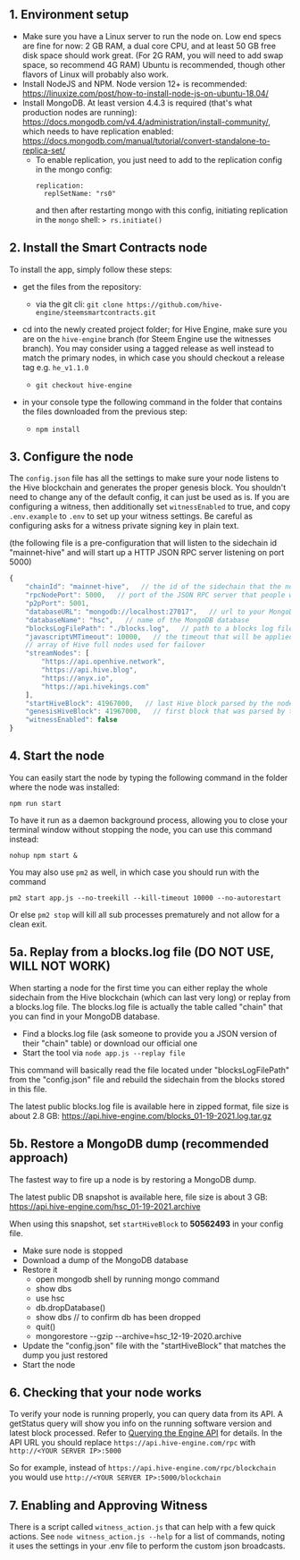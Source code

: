 ## 1. Environment setup
- Make sure you have a Linux server to run the node on. Low end specs are fine for now: 2 GB RAM, a dual core CPU, and at least 50 GB free disk space should work great. (For 2G RAM, you will need to add swap space, so recommend 4G RAM) Ubuntu is recommended, though other flavors of Linux will probably also work.
- Install NodeJS and NPM. Node version 12+ is recommended: https://linuxize.com/post/how-to-install-node-js-on-ubuntu-18.04/
- Install MongoDB. At least version 4.4.3 is required (that's what production nodes are running): https://docs.mongodb.com/v4.4/administration/install-community/, which needs to have replication enabled: https://docs.mongodb.com/manual/tutorial/convert-standalone-to-replica-set/
  - To enable replication, you just need to add to the replication config in the mongo config:
    ```
    replication:
      replSetName: "rs0"
    ```
    and then after restarting mongo with this config, initiating replication in the `mongo` shell:
    `> rs.initiate()`

## 2. Install the Smart Contracts node
To install the app, simply follow these steps:
- get the files from the repository: 
	- via the git cli: ```git clone https://github.com/hive-engine/steemsmartcontracts.git```

- cd into the newly created project folder; for Hive Engine, make sure you are on the ```hive-engine``` branch (for Steem Engine use the witnesses branch). You may consider using a tagged release as well instead to match the primary nodes, in which case you should checkout a release tag e.g. `he_v1.1.0`
	- ```git checkout hive-engine```

- in your console type the following command in the folder that contains the files downloaded from the previous step:
	- ```npm install```

## 3. Configure the node
The ```config.json``` file has all the settings to make sure your node listens to the Hive blockchain and generates the proper genesis block. You shouldn't need to change any of the default config, it can just be used as is. If you are configuring a witness, then additionally set `witnessEnabled` to true, and copy `.env.example` to `.env` to set up your witness settings. Be careful as configuring asks for a witness private signing key in plain text.

(the following file is a pre-configuration that will listen to the sidechain id "mainnet-hive" and will start up a HTTP JSON RPC server listening on port 5000)

```js
{
    "chainId": "mainnet-hive",   // the id of the sidechain that the node will listen to
    "rpcNodePort": 5000,   // port of the JSON RPC server that people will use to retrieve data from your node
    "p2pPort": 5001,
    "databaseURL": "mongodb://localhost:27017",   // url to your MongoDB server
    "databaseName": "hsc",   // name of the MongoDB database
    "blocksLogFilePath": "./blocks.log",   // path to a blocks log file (used with the replay function)
    "javascriptVMTimeout": 10000,   // the timeout that will be applied to the JavaScript virtual machine, needs to be the same on all the nodes of the sidechain
    // array of Hive full nodes used for failover
    "streamNodes": [
        "https://api.openhive.network",
        "https://api.hive.blog",
        "https://anyx.io",
        "https://api.hivekings.com"
    ],
    "startHiveBlock": 41967000,   // last Hive block parsed by the node
    "genesisHiveBlock": 41967000,   // first block that was parsed by the sidechain, needs to be the same on all nodes listening to the sidechain id previously defined
    "witnessEnabled": false
}
```

## 4. Start the node
You can easily start the node by typing the following command in the folder where the node was installed:

```npm run start```

To have it run as a daemon background process, allowing you to close your terminal window without stopping the node, you can use this command instead:

```nohup npm start &```

You may also use `pm2` as well, in which case you should run with the command

```pm2 start app.js --no-treekill --kill-timeout 10000 --no-autorestart```

Or else `pm2 stop` will kill all sub processes prematurely and not allow for a clean exit.

## 5a. Replay from a blocks.log file (DO NOT USE, WILL NOT WORK)
When starting a node for the first time you can either replay the whole sidechain from the Hive blockchain (which can last very long) or replay from a blocks.log file.
The blocks.log file is actually the table called "chain" that you can find in your MongoDB database.

- Find a blocks.log file (ask someone to provide you a JSON version of their "chain" table) or download our official one
- Start the tool via ```node app.js --replay file```

This command will basically read the file located under "blocksLogFilePath" from the "config.json" file and rebuild the sidechain from the blocks stored in this file.

The latest public blocks.log file is available here in zipped format, file size is about 2.8 GB:
https://api.hive-engine.com/blocks_01-19-2021.log.tar.gz

## 5b. Restore a MongoDB dump (recommended approach)
The fastest way to fire up a node is by restoring a MongoDB dump.

The latest public DB snapshot is available here, file size is about 3 GB:
https://api.hive-engine.com/hsc_01-19-2021.archive

When using this snapshot, set ```startHiveBlock``` to **50562493** in your config file.

- Make sure node is stopped
- Download a dump of the MongoDB database
- Restore it
	- open mongodb shell by running mongo command
	- show dbs
	- use hsc
	- db.dropDatabase()
	- show dbs    // to confirm db has been dropped
	- quit()
	- mongorestore --gzip --archive=hsc_12-19-2020.archive
- Update the "config.json" file with the "startHiveBlock" that matches the dump you just restored
- Start the node

## 6. Checking that your node works

To verify your node is running properly, you can query data from its API. A getStatus query will show you info on the running software version and latest block processed. Refer to [Querying the Engine API](https://github.com/hive-engine/steemsmartcontracts-wiki/blob/master/Smart-Contracts-Guide.md#querying-the-engine-api) for details. In the API URL you should replace ```https://api.hive-engine.com/rpc``` with ```http://<YOUR SERVER IP>:5000```

So for example, instead of ```https://api.hive-engine.com/rpc/blockchain``` you would use ```http://<YOUR SERVER IP>:5000/blockchain```

## 7. Enabling and Approving Witness

There is a script called `witness_action.js` that can help with a few quick actions. See `node witness_action.js --help` for a list of commands, noting it uses the settings in your .env file to perform the custom json broadcasts.
